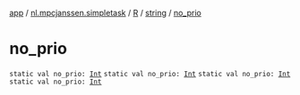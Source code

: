 [app](../../../index.md) / [nl.mpcjanssen.simpletask](../../index.md) / [R](../index.md) / [string](index.md) / [no_prio](.)

# no_prio

`static val no_prio: `[`Int`](https://kotlinlang.org/api/latest/jvm/stdlib/kotlin/-int/index.html)
`static val no_prio: `[`Int`](https://kotlinlang.org/api/latest/jvm/stdlib/kotlin/-int/index.html)
`static val no_prio: `[`Int`](https://kotlinlang.org/api/latest/jvm/stdlib/kotlin/-int/index.html)
`static val no_prio: `[`Int`](https://kotlinlang.org/api/latest/jvm/stdlib/kotlin/-int/index.html)